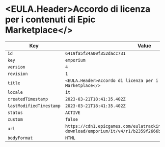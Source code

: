 # <EULA.Header>Accordo di licenza per i contenuti di Epic Marketplace</>

| Key | Value |
| --- | ----- |
| `id` | `6419fa5f34a00f352dacc731` |
| `key` | `emporium` |
| `version` | `4` |
| `revision` | `1` |
| `title` | `<EULA.Header>Accordo di licenza per i contenuti di Epic Marketplace</>` |
| `locale` | `it` |
| `createdTimestamp` | `2023-03-21T18:41:35.402Z` |
| `lastModifiedTimestamp` | `2023-03-21T18:41:35.402Z` |
| `status` | `ACTIVE` |
| `custom` | `false` |
| `url` | `https://cdn1.epicgames.com/eulatracking-download/emporium/it/v4/r1/b2359f2666b60b778f59a7238936a5cf.pdf` |
| `bodyFormat` | `HTML` |

